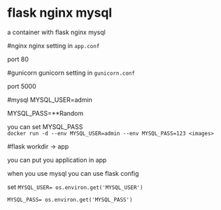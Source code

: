 # flask nginx mysql 
a container with  flask nginx mysql 

#nginx
nginx setting in `app.conf `

port 80

#gunicorn
gunicorn setting in `gunicorn.conf `

port 5000

#mysql 
MYSQL_USER=admin

MYSQL_PASS=**Random

you can set MYSQL_PASS  
`docker run -d --env MYSQL_USER=admin --env MYSQL_PASS=123 <images>`

#flask
workdir -> app 

you can  put you application in app 

when you  use mysql you can use flask config 

set `MYSQL_USER= os.environ.get('MYSQL_USER')`

`MYSQL_PASS= os.environ.get('MYSQL_PASS')`

